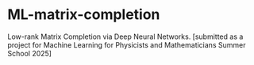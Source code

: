 # ML-matrix-completion
Low-rank Matrix Completion via Deep Neural Networks. [submitted as a project for Machine Learning for Physicists and Mathematicians Summer School 2025]
